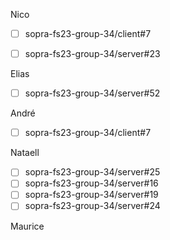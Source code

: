 Nico
- [ ] sopra-fs23-group-34/client#7
- [ ] sopra-fs23-group-34/server#23


Elias
- [ ] sopra-fs23-group-34/server#52

André
- [ ] sopra-fs23-group-34/client#7

Nataell
- [ ] sopra-fs23-group-34/server#25
- [ ] sopra-fs23-group-34/server#16
- [ ] sopra-fs23-group-34/server#19
- [ ] sopra-fs23-group-34/server#24

Maurice
